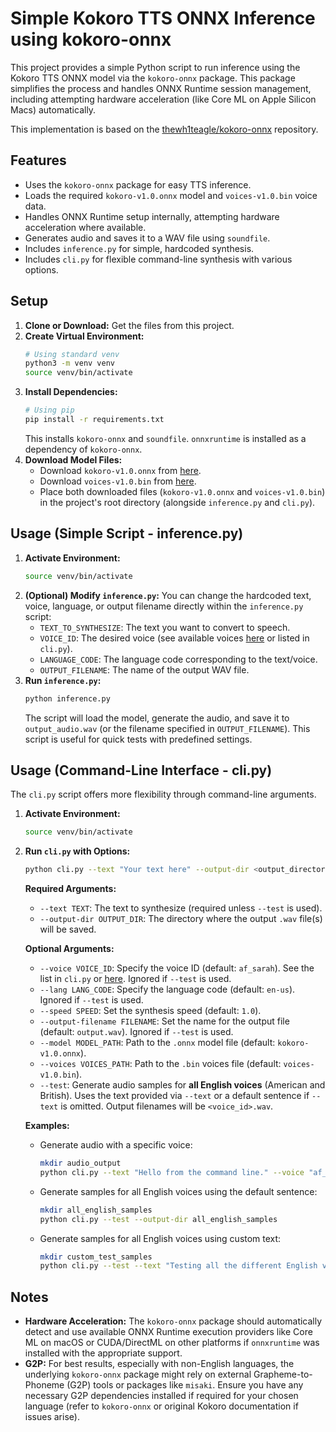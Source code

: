 # Simple Kokoro TTS ONNX Inference using kokoro-onnx

This project provides a simple Python script to run inference using the Kokoro TTS ONNX model via the `kokoro-onnx` package. This package simplifies the process and handles ONNX Runtime session management, including attempting hardware acceleration (like Core ML on Apple Silicon Macs) automatically.

This implementation is based on the [thewh1teagle/kokoro-onnx](https://github.com/thewh1teagle/kokoro-onnx) repository.

## Features

*   Uses the `kokoro-onnx` package for easy TTS inference.
*   Loads the required `kokoro-v1.0.onnx` model and `voices-v1.0.bin` voice data.
*   Handles ONNX Runtime setup internally, attempting hardware acceleration where available.
*   Generates audio and saves it to a WAV file using `soundfile`.
*   Includes `inference.py` for simple, hardcoded synthesis.
*   Includes `cli.py` for flexible command-line synthesis with various options.

## Setup

1.  **Clone or Download:** Get the files from this project.
2.  **Create Virtual Environment:**
    ```bash
    # Using standard venv
    python3 -m venv venv
    source venv/bin/activate
    ```
3.  **Install Dependencies:**
    ```bash
    # Using pip
    pip install -r requirements.txt
    ```
    This installs `kokoro-onnx` and `soundfile`. `onnxruntime` is installed as a dependency of `kokoro-onnx`.
4.  **Download Model Files:**
    *   Download `kokoro-v1.0.onnx` from [here](https://github.com/thewh1teagle/kokoro-onnx/releases/download/model-files-v1.0/kokoro-v1.0.onnx).
    *   Download `voices-v1.0.bin` from [here](https://github.com/thewh1teagle/kokoro-onnx/releases/download/model-files-v1.0/voices-v1.0.bin).
    *   Place both downloaded files (`kokoro-v1.0.onnx` and `voices-v1.0.bin`) in the project's root directory (alongside `inference.py` and `cli.py`).

## Usage (Simple Script - inference.py)

1.  **Activate Environment:**
    ```bash
    source venv/bin/activate
    ```
2.  **(Optional) Modify `inference.py`:** You can change the hardcoded text, voice, language, or output filename directly within the `inference.py` script:
    *   `TEXT_TO_SYNTHESIZE`: The text you want to convert to speech.
    *   `VOICE_ID`: The desired voice (see available voices [here](https://huggingface.co/hexgrad/Kokoro-82M/blob/main/VOICES.md) or listed in `cli.py`).
    *   `LANGUAGE_CODE`: The language code corresponding to the text/voice.
    *   `OUTPUT_FILENAME`: The name of the output WAV file.
3.  **Run `inference.py`:**
    ```bash
    python inference.py
    ```
    The script will load the model, generate the audio, and save it to `output_audio.wav` (or the filename specified in `OUTPUT_FILENAME`). This script is useful for quick tests with predefined settings.

## Usage (Command-Line Interface - cli.py)

The `cli.py` script offers more flexibility through command-line arguments.

1.  **Activate Environment:**
    ```bash
    source venv/bin/activate
    ```
2.  **Run `cli.py` with Options:**
    ```bash
    python cli.py --text "Your text here" --output-dir <output_directory> [options]
    ```

    **Required Arguments:**
    *   `--text TEXT`: The text to synthesize (required unless `--test` is used).
    *   `--output-dir OUTPUT_DIR`: The directory where the output `.wav` file(s) will be saved.

    **Optional Arguments:**
    *   `--voice VOICE_ID`: Specify the voice ID (default: `af_sarah`). See the list in `cli.py` or [here](https://huggingface.co/hexgrad/Kokoro-82M/blob/main/VOICES.md). Ignored if `--test` is used.
    *   `--lang LANG_CODE`: Specify the language code (default: `en-us`). Ignored if `--test` is used.
    *   `--speed SPEED`: Set the synthesis speed (default: `1.0`).
    *   `--output-filename FILENAME`: Set the name for the output file (default: `output.wav`). Ignored if `--test` is used.
    *   `--model MODEL_PATH`: Path to the `.onnx` model file (default: `kokoro-v1.0.onnx`).
    *   `--voices VOICES_PATH`: Path to the `.bin` voices file (default: `voices-v1.0.bin`).
    *   `--test`: Generate audio samples for **all English voices** (American and British). Uses the text provided via `--text` or a default sentence if `--text` is omitted. Output filenames will be `<voice_id>.wav`.

    **Examples:**

    *   Generate audio with a specific voice:
        ```bash
        mkdir audio_output
        python cli.py --text "Hello from the command line." --voice "af_heart" --output-dir audio_output --output-filename hello.wav
        ```
    *   Generate samples for all English voices using the default sentence:
        ```bash
        mkdir all_english_samples
        python cli.py --test --output-dir all_english_samples
        ```
    *   Generate samples for all English voices using custom text:
        ```bash
        mkdir custom_test_samples
        python cli.py --test --text "Testing all the different English voices." --output-dir custom_test_samples
        ```

## Notes

*   **Hardware Acceleration:** The `kokoro-onnx` package should automatically detect and use available ONNX Runtime execution providers like Core ML on macOS or CUDA/DirectML on other platforms if `onnxruntime` was installed with the appropriate support.
*   **G2P:** For best results, especially with non-English languages, the underlying `kokoro-onnx` package might rely on external Grapheme-to-Phoneme (G2P) tools or packages like `misaki`. Ensure you have any necessary G2P dependencies installed if required for your chosen language (refer to `kokoro-onnx` or original Kokoro documentation if issues arise).
